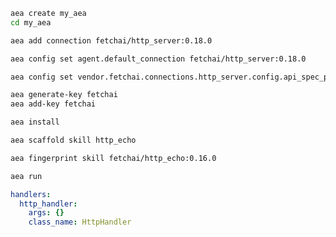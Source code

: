 ``` bash
aea create my_aea
cd my_aea
```
``` bash
aea add connection fetchai/http_server:0.18.0
```
``` bash
aea config set agent.default_connection fetchai/http_server:0.18.0
```
``` bash
aea config set vendor.fetchai.connections.http_server.config.api_spec_path "../examples/http_ex/petstore.yaml"
```
``` bash
aea generate-key fetchai
aea add-key fetchai
```
``` bash
aea install
```
``` bash
aea scaffold skill http_echo
```
``` bash
aea fingerprint skill fetchai/http_echo:0.16.0
```
``` bash
aea run
```
``` yaml
handlers:
  http_handler:
    args: {}
    class_name: HttpHandler
```